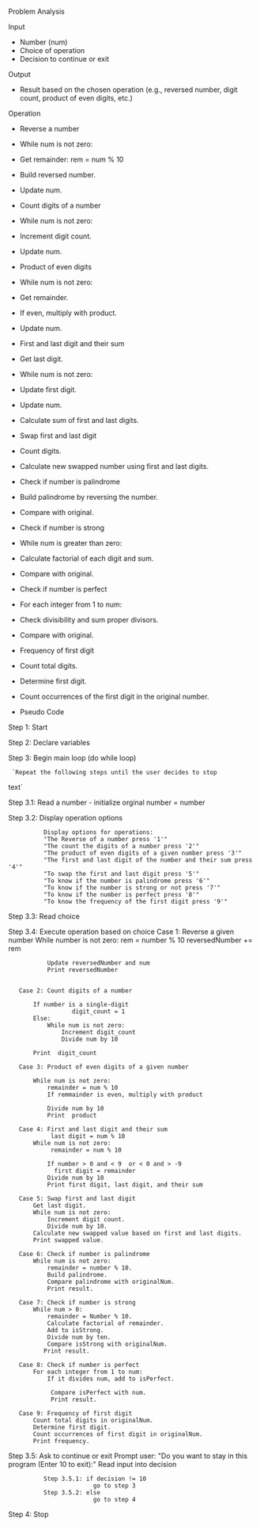  Problem Analysis
  
 Input
- Number (num)
- Choice of operation
- Decision to continue or exit
 
 Output
- Result based on the chosen operation (e.g., reversed number, digit count, product of even digits, etc.)
  
 Operation
- Reverse a number
- While num is not zero:
- Get remainder: rem = num % 10
- Build reversed number.
- Update num.
- Count digits of a number
- While num is not zero:
- Increment digit count.
- Update num.
- Product of even digits
- While num is not zero:
- Get remainder.
- If even, multiply with product.
- Update num.
- First and last digit and their sum
- Get last digit.
- While num is not zero:
- Update first digit.
- Update num.
- Calculate sum of first and last digits.
- Swap first and last digit
- Count digits.
- Calculate new swapped number using first and last digits.
- Check if number is palindrome
- Build palindrome by reversing the number.
- Compare with original.
- Check if number is strong
- While num is greater than zero:
- Calculate factorial of each digit and sum.
- Compare with original.
- Check if number is perfect
- For each integer from 1 to num:
- Check divisibility and sum proper divisors.
- Compare with original.
- Frequency of first digit
- Count total digits.
- Determine first digit.
- Count occurrences of the first digit in the original number.
  
- Pseudo Code
  
Step 1: Start

Step 2: Declare variables

Step 3: Begin main loop (do while loop)

     `Repeat the following steps until the user decides to stop
text`

   Step 3.1: Read a number
          - initialize 
                  orginal number = number

   Step 3.2: Display operation options

              Display options for operations:
              "The Reverse of a number press '1'"
              "The count the digits of a number press '2'"
              "The product of even digits of a given number press '3'"
              "The first and last digit of the number and their sum press '4'"
              "To swap the first and last digit press '5'"
              "To know if the number is palindrome press '6'"
              "To know if the number is strong or not press '7'"
              "To know if the number is perfect press '8'"
              "To know the frequency of the first digit press '9'"

   Step 3.3: Read choice 

   Step 3.4: Execute operation based on choice
       Case 1: Reverse a given number
           While number is not zero:
                rem = number % 10
               reversedNumber += rem

               Update reversedNumber and num
               Print reversedNumber


       Case 2: Count digits of a number

           If number is a single-digit
                      digit_count = 1
           Else:
               While num is not zero:
                   Increment digit_count
                   Divide num by 10

           Print  digit_count

       Case 3: Product of even digits of a given number

           While num is not zero:
               remainder = num % 10
               If remmainder is even, multiply with product

               Divide num by 10
               Print  product

       Case 4: First and last digit and their sum
                last digit = num % 10
           While num is not zero:
                remainder = num % 10

               If number > 0 and < 9  or < 0 and > -9 
                 first digit = remainder
               Divide num by 10
               Print first digit, last digit, and their sum

       Case 5: Swap first and last digit
           Get last digit.
           While num is not zero:
               Increment digit count.
               Divide num by 10.
           Calculate new swapped value based on first and last digits.
           Print swapped value.

       Case 6: Check if number is palindrome
           While num is not zero:
               remainder = number % 10.
               Build palindrome.
               Compare palindrome with originalNum.
               Print result.

       Case 7: Check if number is strong
           While num > 0:
               remainder = Number % 10.
               Calculate factorial of remainder.
               Add to isStrong.
               Divide num by ten.
               Compare isStrong with originalNum.
              Print result.

       Case 8: Check if number is perfect
           For each integer from 1 to num:
               If it divides num, add to isPerfect.

                Compare isPerfect with num.
                Print result.

       Case 9: Frequency of first digit
           Count total digits in originalNum.
           Determine first digit.
           Count occurrences of first digit in originalNum.
           Print frequency.

   Step 3.5: Ask to continue or exit
              Prompt user: "Do you want to stay in this program (Enter 10 to exit):"
              Read input into decision

              Step 3.5.1: if decision != 10
                            go to step 3
              Step 3.5.2: else
                            go to step 4
Step 4: Stop
